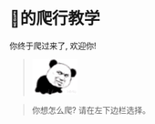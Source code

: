 # 👴的爬行教学
你终于爬过来了, 欢迎你!
> ![img](climb.gif)
<!-- > [cli2mb](ad.mp4 ':include :type=video width=100% height=400px') -->
<!-- [cinwell website](https://cinwell.com ':include :type=iframe width=100%') -->
> 你想怎么爬? 请在左下边栏选择。